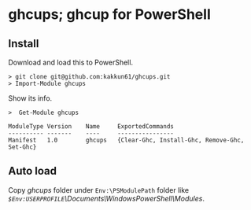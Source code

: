 # ghcups; ghcup for PowerShell

## Install

Download and load this to PowerShell.

```
> git clone git@github.com:kakkun61/ghcups.git
> Import-Module ghcups
```

Show its info.

```
>  Get-Module ghcups

ModuleType Version    Name     ExportedCommands
---------- -------    ----     ----------------
Manifest   1.0        ghcups   {Clear-Ghc, Install-Ghc, Remove-Ghc, Set-Ghc}
```

## Auto load

Copy _ghcups_ folder under `Env:\PSModulePath` folder like _`$Env:USERPROFILE`\Documents\WindowsPowerShell\Modules_.
